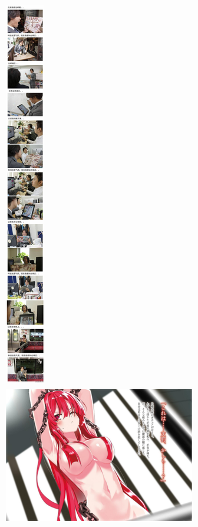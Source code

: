 ![title](https://raw.githubusercontent.com/shenyueyemiao/gitnote-images/master/gitnote/2019/08/26/QQ%E5%9B%BE%E7%89%8720190826171631-1566811084255.jpg)

![title](https://raw.githubusercontent.com/shenyueyemiao/gitnote-images/master/gitnote/2019/08/24/000000000000-1566611885466.jpg)

